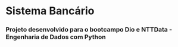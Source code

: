 # Sistema Bancário
### Projeto desenvolvido para o bootcampo Dio e NTTData - Engenharia de Dados com Python




